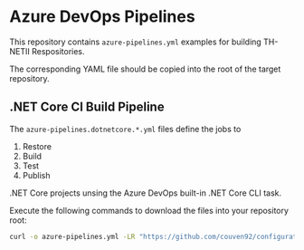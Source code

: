 # Azure DevOps Pipelines

This repository contains `azure-pipelines.yml` examples for building TH-NETII
Respositories.

The corresponding YAML file should be copied into the root of the target
repository.

## .NET Core CI Build Pipeline

The `azure-pipelines.dotnetcore.*.yml` files define the
jobs to

1. Restore
1. Build
1. Test
1. Publish

.NET Core projects unsing the Azure DevOps built-in .NET Core CLI task.

Execute the following commands to download the files into your repository root:

``` sh
curl -o azure-pipelines.yml -LR "https://github.com/couven92/configuration/raw/master/Azure-DevOps-Pipelines/azure-pipelines.dotnetcore.root.yml" -LORJ "https://github.com/couven92/configuration/raw/master/Azure-DevOps-Pipelines/azure-pipelines.dotnetcore.jobs.yml" -LORJ "https://github.com/couven92/configuration/raw/master/Azure-DevOps-Pipelines/azure-pipelines.dotnetcore.steps.yml"
```
